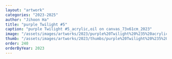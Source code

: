 ```yaml
---
layout: "artwork"
categories: "2023-2025"
author: "Jihoon Ha"
title: "purple Twilight #5"
caption: "purple Twilight #5_acrylic,oil on canvas_73x61cm_2023"
image: "/assets/images/artworks/2023/purple%20Twilight%20%235%20acrylic%2Coil%20on%20canvas%2073x61cm%202023.jpg"
thumb: "/assets/images/artworks/2023/thumbs/purple%20Twilight%20%235%20acrylic%2Coil%20on%20canvas%2073x61cm%202023.jpg"
order: 240
orderByYear: 2023
---
```

